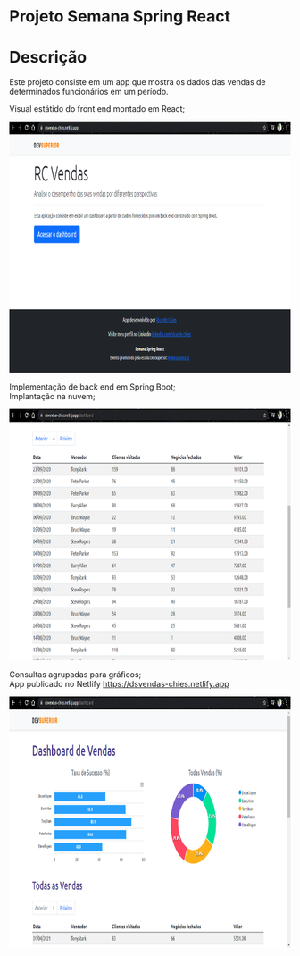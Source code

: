 # Projeto Semana Spring React

# Descrição
Este projeto consiste em um app que mostra os dados das vendas de determinados funcionários em um período.

Visual estátido do front end montado em React; <br>

<p align="center">
  <img width="900" height="450" src="frontend/src/assets/to_readme/homepage.png">
</p>


Implementação de back end em Spring Boot; <br>
Implantação na nuvem; <br>

<p align="center">
  <img width="900" height="450" src="frontend/src/assets/to_readme/vendas.png">
</p>

Consultas agrupadas para gráficos; <br>
App publicado no Netlify https://dsvendas-chies.netlify.app 


<p align="center">
  <img width="900" height="450" src="frontend/src/assets/to_readme/dashboard.png">
</p>

